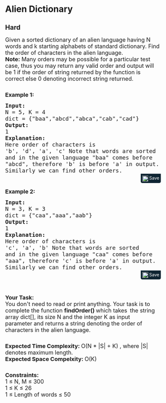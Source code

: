 # Alien Dictionary
## Hard
<div class="problems_problem_content__Xm_eO"><p><span style="font-size:18px">Given a sorted dictionary of an alien language having N words and&nbsp;k starting alphabets of standard dictionary. Find the order of characters in the alien language.<br>
<strong>Note:</strong>&nbsp;Many orders may be&nbsp;possible for a particular test case, thus&nbsp;you may return any valid order and&nbsp;output will be 1 if the order of string returned by the function is correct else 0 denoting incorrect string returned.</span><br>
&nbsp;</p>

<p><span style="font-size:18px"><strong>Example 1:</strong></span></p>

<pre style="margin-bottom: 0px;"><span style="font-size:18px"><strong>Input: 
</strong>N = 5, K = 4
dict = {"baa","abcd","abca","cab","cad"</span><span style="font-size:18px">}
<strong>Output:
</strong>1
<strong>Explanation:
</strong>Here order of characters is 
'b', 'd', 'a', 'c' Note that words are sorted 
and in the given language "baa" comes before 
"abcd", therefore 'b' is before 'a' in output.
Similarly we can find other orders.</span></pre><div class="saveCodeBtnTag" style="text-align:right; margin-bottom:17px;"><span class="saveCodeBtnSpan saveCodeBtnTag" style="background:#0f2533; padding: 5px; border-radius: 0 0 5px 5px;  display: inline-block;" onmouseover="this.style=`background:#797979;;padding: 5px; border-radius: 0 0 5px 5px;  display: inline-block;`" ;="" onmouseout="this.style=`background:#0f2533; padding: 5px; border-radius: 0 0 5px 5px;  display: inline-block;`;"><a src="?&amp;url=https://practice.geeksforgeeks.org/problems/alien-dictionary/1?utm_source=youtube&amp;utm_medium=collab_striver_ytdescription&amp;utm_campaign=eventual-safe-states&amp;title=Alien%20Dictionary%20%7C%20Practice%20%7C%20GeeksforGeeks&amp;hashtags=&amp;code=Input%3A%20%0AN%20%3D%205%2C%20K%20%3D%204%0Adict%20%3D%20%7B%22baa%22%2C%22abcd%22%2C%22abca%22%2C%22cab%22%2C%22cad%22%7D%0AOutput%3A%0A1%0AExplanation%3A%0AHere%20order%20of%20characters%20is%20%0A%2527b%2527%2C%20%2527d%2527%2C%20%2527a%2527%2C%20%2527c%2527%20Note%20that%20words%20are%20sorted%20%0Aand%20in%20the%20given%20language%20%22baa%22%20comes%20before%20%0A%22abcd%22%2C%20therefore%20%2527b%2527%20is%20before%20%2527a%2527%20in%20output.%0ASimilarly%20we%20can%20find%20other%20orders." class="saveCodeBtn saveCodeBtnTag" style="color: white; text-decoration: none; text-shadow: none; background-color: transparent;"><img src="chrome-extension://annlhfjgbkfmbbejkbdpgbmpbcjnehbb/images/saveicon.png" style="margin:0; display: inline-block; vertical-align: middle; height: 19px; width: 19px;background: #ffffff00; border: none;" class="saveCodeBtnTag"> Save</a><a></a></span></div>

<p><span style="font-size:18px"><strong>Example 2:</strong></span></p>

<pre style="margin-bottom: 0px;"><span style="font-size:18px"><strong>Input: 
</strong>N = 3, K = 3
dict = {"caa","aaa","aab"}
<strong>Output:
</strong>1
<strong>Explanation:
</strong>Here order of characters is
'c', 'a', 'b' Note that words are sorted
and in the given language "caa" comes before
"aaa", therefore 'c' is before 'a' in output.
Similarly we can find other orders.
</span></pre><div class="saveCodeBtnTag" style="text-align:right; margin-bottom:17px;"><span class="saveCodeBtnSpan saveCodeBtnTag" style="background:#0f2533; padding: 5px; border-radius: 0 0 5px 5px;  display: inline-block;" onmouseover="this.style=`background:#797979;;padding: 5px; border-radius: 0 0 5px 5px;  display: inline-block;`" ;="" onmouseout="this.style=`background:#0f2533; padding: 5px; border-radius: 0 0 5px 5px;  display: inline-block;`;"><a src="?&amp;url=https://practice.geeksforgeeks.org/problems/alien-dictionary/1?utm_source=youtube&amp;utm_medium=collab_striver_ytdescription&amp;utm_campaign=eventual-safe-states&amp;title=Alien%20Dictionary%20%7C%20Practice%20%7C%20GeeksforGeeks&amp;hashtags=&amp;code=Input%3A%20%0AN%20%3D%203%2C%20K%20%3D%203%0Adict%20%3D%20%7B%22caa%22%2C%22aaa%22%2C%22aab%22%7D%0AOutput%3A%0A1%0AExplanation%3A%0AHere%20order%20of%20characters%20is%0A%2527c%2527%2C%20%2527a%2527%2C%20%2527b%2527%20Note%20that%20words%20are%20sorted%0Aand%20in%20the%20given%20language%20%22caa%22%20comes%20before%0A%22aaa%22%2C%20therefore%20%2527c%2527%20is%20before%20%2527a%2527%20in%20output.%0ASimilarly%20we%20can%20find%20other%20orders.%0A" class="saveCodeBtn saveCodeBtnTag" style="color: white; text-decoration: none; text-shadow: none; background-color: transparent;"><img src="chrome-extension://annlhfjgbkfmbbejkbdpgbmpbcjnehbb/images/saveicon.png" style="margin:0; display: inline-block; vertical-align: middle; height: 19px; width: 19px;background: #ffffff00; border: none;" class="saveCodeBtnTag"> Save</a><a></a></span></div>

<p>&nbsp;</p>

<p><span style="font-size:18px"><strong>Your Task:</strong><br>
You don't need to read or print anything. Your task is to complete the function&nbsp;<strong>findOrder()&nbsp;</strong>which takes </span>&nbsp;<span style="font-size:18px">the string array dict[], its size N&nbsp;and the integer K as input parameter&nbsp;and returns a string denoting the order of characters in the alien language.</span></p>

<p><br>
<span style="font-size:18px"><strong>Expected Time Complexity:&nbsp;</strong>O(N * |S| + K) , where |S| denotes maximum length.<br>
<strong>Expected Space Compelxity:&nbsp;</strong>O(K)</span></p>

<p><br>
<span style="font-size:18px"><strong>Constraints:</strong><br>
1 ≤ N, M ≤ 300<br>
1 ≤ K&nbsp;≤ 26<br>
1 ≤ Length of words&nbsp;≤ 50</span></p>
</div>